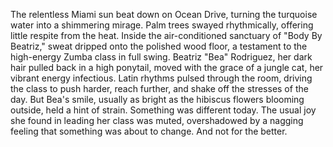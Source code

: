 The relentless Miami sun beat down on Ocean Drive, turning the turquoise water into a shimmering mirage.  Palm trees swayed rhythmically, offering little respite from the heat.  Inside the air-conditioned sanctuary of "Body By Beatriz," sweat dripped onto the polished wood floor, a testament to the high-energy Zumba class in full swing.  Beatriz "Bea" Rodriguez, her dark hair pulled back in a high ponytail, moved with the grace of a jungle cat, her vibrant energy infectious.  Latin rhythms pulsed through the room, driving the class to push harder, reach further, and shake off the stresses of the day.  But Bea's smile, usually as bright as the hibiscus flowers blooming outside, held a hint of strain.  Something was different today.  The usual joy she found in leading her class was muted, overshadowed by a nagging feeling that something was about to change.  And not for the better.
